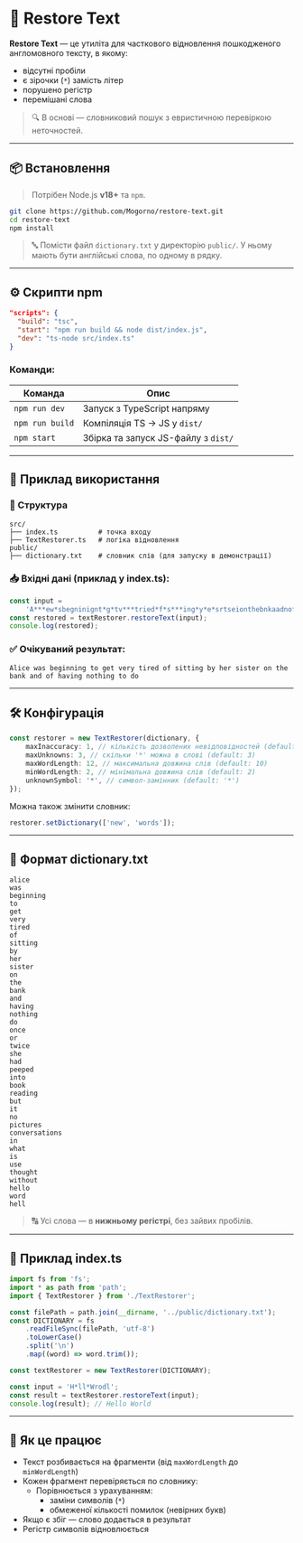 # 🧠 Restore Text

**Restore Text** — це утиліта для часткового відновлення пошкодженого англомовного тексту, в якому:

- відсутні пробіли
- є зірочки (`*`) замість літер
- порушено регістр
- перемішані слова

> 🔍 В основі — словниковий пошук з евристичною перевіркою неточностей.

---

## 📦 Встановлення

> Потрібен Node.js **v18+** та `npm`.

```bash
git clone https://github.com/Mogorno/restore-text.git
cd restore-text
npm install
```

> 🔤 Помісти файл `dictionary.txt` у директорію `public/`. У ньому мають бути англійські слова, по одному в рядку.

---

## ⚙️ Скрипти npm

```json
"scripts": {
  "build": "tsc",
  "start": "npm run build && node dist/index.js",
  "dev": "ts-node src/index.ts"
}
```

### Команди:

| Команда         | Опис                                |
| --------------- | ----------------------------------- |
| `npm run dev`   | Запуск з TypeScript напряму         |
| `npm run build` | Компіляція TS → JS у `dist/`        |
| `npm start`     | Збірка та запуск JS-файлу з `dist/` |

---

## 🧪 Приклад використання

### 🔧 Структура

```
src/
├── index.ts          # точка входу
├── TextRestorer.ts   # логіка відновлення
public/
├── dictionary.txt    # словник слів (для запуску в демонстрації)
```

### 📥 Вхідні дані (приклад у index.ts):

```ts
const input =
    'A***ew*sbegninignt*g*tv***tried*f*s***ing*y*e*srtseionthebnkaadnofvhaingntohnigtod*';
const restored = textRestorer.restoreText(input);
console.log(restored);
```

### ✅ Очікуваний результат:

```
Alice was beginning to get very tired of sitting by her sister on the bank and of having nothing to do
```

---

## 🛠 Конфігурація

```ts
const restorer = new TextRestorer(dictionary, {
    maxInaccuracy: 1, // кількість дозволених невідповідностей (default: 0)
    maxUnknowns: 3, // скільки '*' можна в слові (default: 3)
    maxWordLength: 12, // максимальна довжина слів (default: 10)
    minWordLength: 2, // мінімальна довжина слів (default: 2)
    unknownSymbol: '*', // символ-замінник (default: '*')
});
```

Можна також змінити словник:

```ts
restorer.setDictionary(['new', 'words']);
```

---

## 📄 Формат dictionary.txt

```
alice
was
beginning
to
get
very
tired
of
sitting
by
her
sister
on
the
bank
and
having
nothing
do
once
or
twice
she
had
peeped
into
book
reading
but
it
no
pictures
conversations
in
what
is
use
thought
without
hello
word
hell
```

> 🔠 Усі слова — в **нижньому регістрі**, без зайвих пробілів.

---

## 📂 Приклад index.ts

```ts
import fs from 'fs';
import * as path from 'path';
import { TextRestorer } from './TextRestorer';

const filePath = path.join(__dirname, '../public/dictionary.txt');
const DICTIONARY = fs
    .readFileSync(filePath, 'utf-8')
    .toLowerCase()
    .split('\n')
    .map((word) => word.trim());

const textRestorer = new TextRestorer(DICTIONARY);

const input = 'H*ll*Wrodl';
const result = textRestorer.restoreText(input);
console.log(result); // Hello World
```

---

## 📘 Як це працює

- Текст розбивається на фрагменти (від `maxWordLength` до `minWordLength`)
- Кожен фрагмент перевіряється по словнику:
    - Порівнюється з урахуванням:
        - заміни символів (`*`)
        - обмеженої кількості помилок (невірних букв)
- Якщо є збіг — слово додається в результат
- Регістр символів відновлюється
